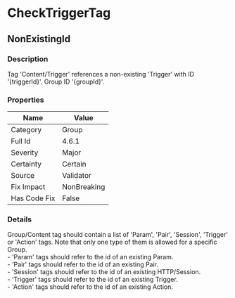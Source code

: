 ﻿---  
uid: Validator_4_6_1  
---

# CheckTriggerTag

## NonExistingId

### Description

Tag 'Content\/Trigger' references a non\-existing 'Trigger' with ID '{triggerId}'. Group ID '{groupId}'.

### Properties

| Name         | Value       |
| ------------ | ----------- |
| Category     | Group       |
| Full Id      | 4.6.1       |
| Severity     | Major       |
| Certainty    | Certain     |
| Source       | Validator   |
| Fix Impact   | NonBreaking |
| Has Code Fix | False       |

### Details

Group\/Content tag should contain a list of 'Param', 'Pair', 'Session', 'Trigger' or 'Action' tags. Note that only one type of them is allowed for a specific Group.  
 \- 'Param' tags should refer to the id of an existing Param.  
 \- 'Pair' tags should refer to the id of an existing Pair.  
 \- 'Session' tags should refer to the id of an existing HTTP\/Session.  
 \- 'Trigger' tags should refer to the id of an existing Trigger.  
 \- 'Action' tags should refer to the id of an existing Action.
